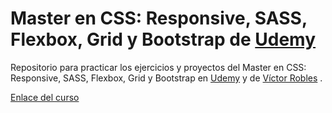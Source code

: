 # Master en CSS: Responsive, SASS, Flexbox, Grid y Bootstrap de [Udemy](https://www.udemy.com/)
Repositorio para practicar los ejercicios y proyectos del Master en CSS: Responsive, SASS, Flexbox, Grid y Bootstrap en [Udemy](https://www.udemy.com/) y de [Víctor Robles](https://www.udemy.com/user/victor-robles-2/) .

[Enlace del curso](https://www.udemy.com/course/master-en-css-responsive-sass-flexbox-grid-y-boostrap-4/)

